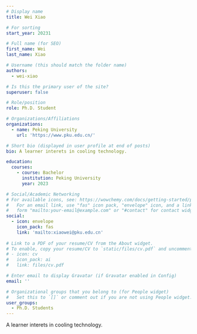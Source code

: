 ```yaml
---
# Display name
title: Wei Xiao

# For sorting
start_year: 20231

# Full name (for SEO)
first_name: Wei
last_name: Xiao

# Username (this should match the folder name)
authors:
  - wei-xiao

# Is this the primary user of the site?
superuser: false

# Role/position
role: Ph.D. Student

# Organizations/Affiliations
organizations:
  - name: Peking University
    url: 'https://www.pku.edu.cn/'

# Short bio (displayed in user profile at end of posts)
bio: A learner interets in cooling technology.

education:
  courses:
    - course: Bachelor
      institution: Peking University
      year: 2023

# Social/Academic Networking
# For available icons, see: https://wowchemy.com/docs/getting-started/page-builder/#icons
#   For an email link, use "fas" icon pack, "envelope" icon, and a link in the
#   form "mailto:your-email@example.com" or "#contact" for contact widget.
social:
  - icon: envelope
    icon_pack: fas
    link: 'mailto:xiaowei@pku.edu.cn'
  
# Link to a PDF of your resume/CV from the About widget.
# To enable, copy your resume/CV to `static/files/cv.pdf` and uncomment the lines below.
# - icon: cv
#   icon_pack: ai
#   link: files/cv.pdf

# Enter email to display Gravatar (if Gravatar enabled in Config)
email: ''

# Organizational groups that you belong to (for People widget)
#   Set this to `[]` or comment out if you are not using People widget.
user_groups:
  - Ph.D. Students
---
```


A learner interets in cooling technology.
